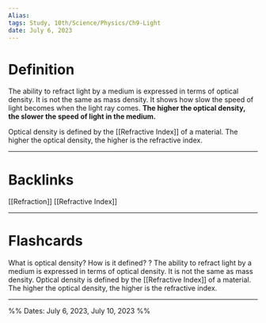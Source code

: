 ```yaml
---
Alias:
tags: Study, 10th/Science/Physics/Ch9-Light
date: July 6, 2023
---
```

# Definition
The ability to refract light by a medium is expressed in terms of optical density. It is not the same as mass density. It shows how slow the speed of light becomes when the light ray comes. **The higher the optical density, the slower the speed of light in the medium.**

Optical density is defined by the [[Refractive Index]] of a material. The higher the optical density, the higher is the refractive index.


---
# Backlinks
[[Refraction]]
[[Refractive Index]]

---
# Flashcards

What is optical density? How is it defined?
?
The ability to refract light by a medium is expressed in terms of optical density. It is not the same as mass density.
Optical density is defined by the [[Refractive Index]] of a material. The higher the optical density, the higher is the refractive index.
<!--SR:!2024-03-21,42,240-->

---

%%
Dates: July 6, 2023, July 10, 2023
%%